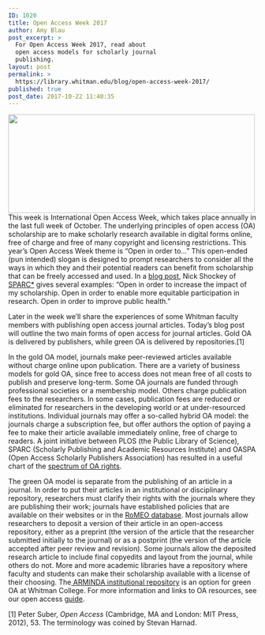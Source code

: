 ```yaml
---
ID: 1020
title: Open Access Week 2017
author: Amy Blau
post_excerpt: >
  For Open Access Week 2017, read about
  open access models for scholarly journal
  publishing.
layout: post
permalink: >
  https://library.whitman.edu/blog/open-access-week-2017/
published: true
post_date: 2017-10-22 11:40:35
---
```

<img class="alignnone size-full wp-image-756" src="https://library.whitman.edu/blog/wp-content/uploads/sites/4/2016/10/500px-Open_Access_PLoS.svg_.png" alt="" width="500" height="200" />This week is International Open Access Week, which takes place annually in the last full week of October. The underlying principles of open access (OA) scholarship are to make scholarly research available in digital forms online, free of charge and free of many copyright and licensing restrictions. This year’s Open Access Week theme is “Open in order to…” This open-ended (pun intended) slogan is designed to prompt researchers to consider all the ways in which they and their potential readers can benefit from scholarship that can be freely accessed and used. In a <a href="http://openaccessweek.org/profiles/blogs/2017-open-access-week-theme">blog post</a>, Nick Shockey of <a href="https://sparcopen.org/">SPARC*</a> gives several examples: “Open in order to increase the impact of my scholarship. Open in order to enable more equitable participation in research. Open in order to improve public health.”

Later in the week we’ll share the experiences of some Whitman faculty members with publishing open access journal articles. Today’s blog post will outline the two main forms of open access for journal articles. Gold OA is delivered by publishers, while green OA is delivered by repositories.[1]

In the gold OA model, journals make peer-reviewed articles available without charge online upon publication. There are a variety of business models for gold OA, since free to access does not mean free of all costs to publish and preserve long-term. Some OA journals are funded through professional societies or a membership model. Others charge publication fees to the researchers. In some cases, publication fees are reduced or eliminated for researchers in the developing world or at under-resourced institutions. Individual journals may offer a so-called hybrid OA model: the journals charge a subscription fee, but offer authors the option of paying a fee to make their article available immediately online, free of charge to readers. A joint initiative between PLOS (the Public Library of Science), SPARC (Scholarly Publishing and Academic Resources Institute) and OASPA (Open Access Scholarly Publishers Association) has resulted in a useful chart of the <a href="https://www.plos.org/files/HowOpenIsIt_English.pdf">spectrum of OA rights</a>.

The green OA model is separate from the publishing of an article in a journal. In order to put their articles in an institutional or disciplinary repository, researchers must clarify their rights with the journals where they are publishing their work; journals have established policies that are available on their websites or in the <a href="http://www.sherpa.ac.uk/romeo/index.php">RoMEO database</a>. Most journals allow researchers to deposit a version of their article in an open-access repository, either as a preprint (the version of the article that the researcher submitted initially to the journal) or as a postprint (the version of the article accepted after peer review and revision). Some journals allow the deposited research article to include final copyedits and layout from the journal, while others do not. More and more academic libraries have a repository where faculty and students can make their scholarship available with a license of their choosing. The<a href="http://arminda.whitman.edu/"> ARMINDA institutional repository</a> is an option for green OA at Whitman College. For more information and links to OA resources, see our open access <a href="http://libguides.whitman.edu/openaccess">guide</a>.

[1] Peter Suber, <i>Open Access</i> (Cambridge, MA and London: MIT Press, 2012), 53. The terminology was coined by Stevan Harnad.
